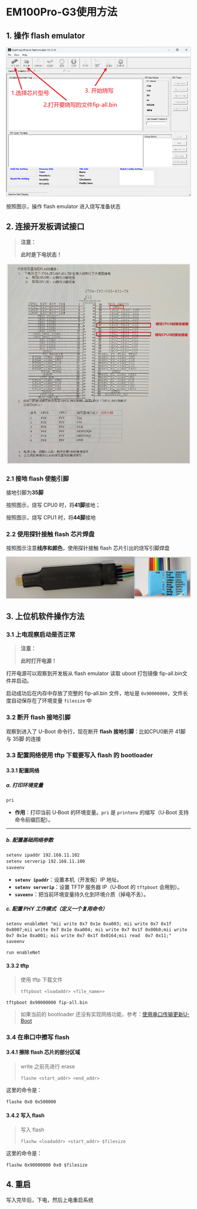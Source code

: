 # EM100Pro-G3使用方法

## 1. 操作 flash emulator

![emulator.png](../_static/_pic/emulator.png)

按照图示，操作 flash emulator 进入烧写准备状态

## 2. 连接开发板调试接口

> **注意：**
>
> **此时是下电状态！**

![flash_programmer.png](../_static/_pic/flash_programmer.png)

### 2.1 接地 flash 使能引脚

接地引脚为**35脚**

按照图示，烧写 CPU0 时，将**41脚**接地；

按照图示，烧写 CPU1 时，将**44脚**接地

### 2.2 使用探针接触 flash 芯片焊盘

按照图示注意**线序和颜色**，使用探针接触 flash 芯片引出的烧写引脚焊盘

![probe.png](../_static/_pic/probe.png)

## 3. 上位机软件操作方法

### 3.1 上电观察启动是否正常

> **注意：**
>
> **此时打开电源！**

打开电源可以观察到开发板从 flash emulator 读取 uboot 打包镜像 fip-all.bin文件并启动。

启动成功后在内存中存放了完整的 fip-all.bin 文件，地址是 `0x90000000`，文件长度自动保存在了环境变量 `filesize` 中

### 3.2 断开 flash 接地引脚

观察到进入了 U-Boot 命令行，现在断开 **flash 接地引脚**：比如CPU0断开 41脚 与 35脚 的连接

### 3.3 配置网络使用 tftp 下载要写入 flash 的 bootloader

#### 3.3.1 配置网络

##### a. 打印环境变量

```bash
pri
```

* **作用**：打印当前 U‑Boot 的环境变量。`pri` 是 `printenv` 的缩写（U‑Boot 支持命令前缀匹配）。

---

##### b. 配置基础网络参数

```bash
setenv ipaddr 192.168.11.102
setenv serverip 192.168.11.100
saveenv
```

* **`setenv ipaddr`**：设置本机（开发板）IP 地址。
* **`setenv serverip`**：设置 TFTP 服务器 IP（U‑Boot 的 `tftpboot` 会用到）。
* **`saveenv`**：把当前环境变量持久化到环境介质（掉电不丢）。

##### c. 配置 PHY 工作模式（定义一个复用命令）

```text
setenv enableNet "mii write 0x7 0x1e 0xa003; mii write 0x7 0x1f 0x8007;mii write 0x7 0x1e 0xa004; mii write 0x7 0x1f 0x00b0;mii write 0x7 0x1e 0xa001; mii write 0x7 0x1f 0x0164;mii read  0x7 0x11;"
saveenv
```

```text
run enableNet
```

#### 3.3.2 tftp

> 使用 tftp 下载文件
>
> ```text
> tftpboot <loadaddr> <file_name>>
>```

```text
tftpboot 0x90000000 fip-all.bin
```

> 如果当前的 bootloader 还没有实现网络功能，参考：[使用串口传输更新U-Boot](./使用串口传输更新U-Boot.md)

### 3.4 在串口中擦写 flash

#### 3.4.1 擦除 flash 芯片的部分区域

> write 之前先进行 erase
>
> ```text
> flashe <start_addr> <end_addr>
>```

这里的命令是：

```text
flashe 0x0 0x500000
```

#### 3.4.2 写入 flash

> 写入 flash
>
> ```text
> flashw <loadaddr> <start_addr> $filesize
>```

这里的命令是：

```text
flashw 0x90000000 0x0 $filesize
```

## 4. 重启

写入完毕后，下电，然后上电重启系统
